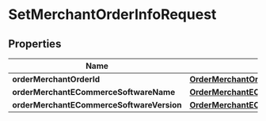 
# SetMerchantOrderInfoRequest

## Properties
Name | Type | Description | Notes
------------ | ------------- | ------------- | -------------
**orderMerchantOrderId** | [**OrderMerchantOrderId**](OrderMerchantOrderId.md) |  | 
**orderMerchantECommerceSoftwareName** | [**OrderMerchantECommerceSoftwareName**](OrderMerchantECommerceSoftwareName.md) |  |  [optional]
**orderMerchantECommerceSoftwareVersion** | [**OrderMerchantECommerceSoftwareVersion**](OrderMerchantECommerceSoftwareVersion.md) |  |  [optional]



